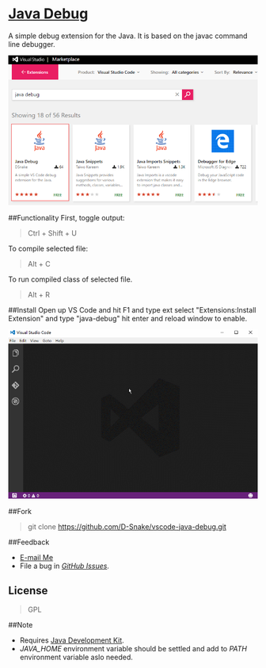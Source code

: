 # [Java Debug](http://d-snake.github.io/vscode-java-debug)

A simple debug extension for the Java. It is based on the javac command line debugger.

![Searching in markplace](images/marketplace-search.png)

##Functionality
First, toggle output:

> Ctrl + Shift + U

To compile selected file:

> Alt + C
    
To run compiled class of selected file.
 
> Alt + R

##Install
Open up VS Code and hit F1 and type ext select "Extensions:Install Extension" and type "java-debug" hit enter and reload window to enable.

![Installation](images/intall.gif)

##Fork
> git clone https://github.com/D-Snake/vscode-java-debug.git

##Feedback
+ [E-mail Me](mailto:dengbin80@live.com)
+ File a bug in [*GitHub Issues*](https://github.com/D-Snake/vscode-java-debug/issues).

## License
>GPL

##Note
+ Requires [Java Development Kit](http://www.oracle.com/technetwork/java/javase/downloads/index.html).
+ *JAVA_HOME* environment variable should be settled and add to *PATH* environment variable aslo needed.